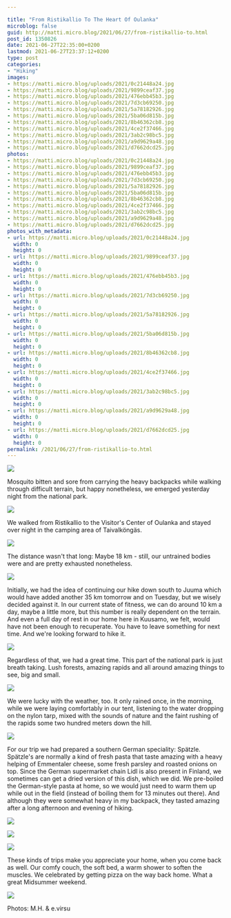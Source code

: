 ```yaml
---

title: "From Ristikallio To The Heart Of Oulanka"
microblog: false
guid: http://matti.micro.blog/2021/06/27/from-ristikallio-to.html
post_id: 1350826
date: 2021-06-27T22:35:00+0200
lastmod: 2021-06-27T23:37:12+0200
type: post
categories:
- "Hiking"
images:
- https://matti.micro.blog/uploads/2021/0c21448a24.jpg
- https://matti.micro.blog/uploads/2021/9899ceaf37.jpg
- https://matti.micro.blog/uploads/2021/476ebb45b3.jpg
- https://matti.micro.blog/uploads/2021/7d3cb69250.jpg
- https://matti.micro.blog/uploads/2021/5a78182926.jpg
- https://matti.micro.blog/uploads/2021/5ba06d815b.jpg
- https://matti.micro.blog/uploads/2021/8b46362cb8.jpg
- https://matti.micro.blog/uploads/2021/4ce2f37466.jpg
- https://matti.micro.blog/uploads/2021/3ab2c98bc5.jpg
- https://matti.micro.blog/uploads/2021/a9d9629a48.jpg
- https://matti.micro.blog/uploads/2021/d7662dcd25.jpg
photos:
- https://matti.micro.blog/uploads/2021/0c21448a24.jpg
- https://matti.micro.blog/uploads/2021/9899ceaf37.jpg
- https://matti.micro.blog/uploads/2021/476ebb45b3.jpg
- https://matti.micro.blog/uploads/2021/7d3cb69250.jpg
- https://matti.micro.blog/uploads/2021/5a78182926.jpg
- https://matti.micro.blog/uploads/2021/5ba06d815b.jpg
- https://matti.micro.blog/uploads/2021/8b46362cb8.jpg
- https://matti.micro.blog/uploads/2021/4ce2f37466.jpg
- https://matti.micro.blog/uploads/2021/3ab2c98bc5.jpg
- https://matti.micro.blog/uploads/2021/a9d9629a48.jpg
- https://matti.micro.blog/uploads/2021/d7662dcd25.jpg
photos_with_metadata:
- url: https://matti.micro.blog/uploads/2021/0c21448a24.jpg
  width: 0
  height: 0
- url: https://matti.micro.blog/uploads/2021/9899ceaf37.jpg
  width: 0
  height: 0
- url: https://matti.micro.blog/uploads/2021/476ebb45b3.jpg
  width: 0
  height: 0
- url: https://matti.micro.blog/uploads/2021/7d3cb69250.jpg
  width: 0
  height: 0
- url: https://matti.micro.blog/uploads/2021/5a78182926.jpg
  width: 0
  height: 0
- url: https://matti.micro.blog/uploads/2021/5ba06d815b.jpg
  width: 0
  height: 0
- url: https://matti.micro.blog/uploads/2021/8b46362cb8.jpg
  width: 0
  height: 0
- url: https://matti.micro.blog/uploads/2021/4ce2f37466.jpg
  width: 0
  height: 0
- url: https://matti.micro.blog/uploads/2021/3ab2c98bc5.jpg
  width: 0
  height: 0
- url: https://matti.micro.blog/uploads/2021/a9d9629a48.jpg
  width: 0
  height: 0
- url: https://matti.micro.blog/uploads/2021/d7662dcd25.jpg
  width: 0
  height: 0
permalink: /2021/06/27/from-ristikallio-to.html
---
```

![](/media/uploads/2021/0c21448a24.jpg)

Mosquito bitten and sore from carrying the heavy backpacks while walking through difficult terrain, but happy nonetheless, we emerged yesterday night from the national park.

![](/media/uploads/2021/9899ceaf37.jpg)

We walked from Ristikallio to the Visitor's Center of Oulanka and stayed over night in the camping area of Taivalköngäs.

![](/media/uploads/2021/476ebb45b3.jpg)

The distance wasn't that long: Maybe 18 km - still, our untrained bodies were and are pretty exhausted nonetheless.

![](/media/uploads/2021/7d3cb69250.jpg)

Initially, we had the idea of continuing our hike down south to Juuma which would have added another 35 km tomorrow and on Tuesday, but we wisely decided against it. In our current state of fitness, we can do around 10 km a day, maybe a little more, but this number is really dependent on the terrain. And even a full day of rest in our home here in Kuusamo, we felt, would have not been enough to recuperate. You have to leave something for next time. And we're looking forward to hike it.

![](/media/uploads/2021/5a78182926.jpg)

Regardless of that, we had a great time. This part of the national park is just breath taking. Lush forests, amazing rapids and all around amazing things to see, big and small.

![](/media/uploads/2021/5ba06d815b.jpg)

We were lucky with the weather, too. It only rained once, in the morning, while we were laying comfortably in our tent, listening to the water dropping on the nylon tarp, mixed with the sounds of nature and the faint rushing of the rapids some two hundred meters down the hill.

![](/media/uploads/2021/8b46362cb8.jpg)

For our trip we had prepared a southern German speciality: Spätzle. Spätzle's are normally a kind of fresh pasta that taste amazing with a heavy helping of Emmentaler cheese, some fresh parsley and roasted onions on top. Since the German supermarket chain Lidl is also present in Finland, we sometimes can get a dried version of this dish, which we did. We pre-boiled the German-style pasta at home, so we would just need to warm them up while out in the field (instead of boiling them for 13 minutes out there). And although they were somewhat heavy in my backpack, they tasted amazing after a long afternoon and evening of hiking.

![](/media/uploads/2021/4ce2f37466.jpg)

![](/media/uploads/2021/3ab2c98bc5.jpg)

![](/media/uploads/2021/a9d9629a48.jpg)

These kinds of trips make you appreciate your home, when you come back as well. Our comfy couch, the soft bed, a warm shower to soften the muscles. We celebrated by getting pizza on the way back home. What a great Midsummer weekend.

![](/media/uploads/2021/d7662dcd25.jpg)

Photos: M.H. & e.virsu
